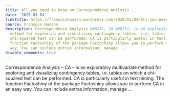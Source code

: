 ```yaml
---
title: All you need to know on Correspondence Analysis …
date: '2020-03-04'
linkTitle: https://francoishusson.wordpress.com/2020/03/04/all-you-need-to-know-on-corespondence-analysis/
source: François Husson
description: Correspondence Analysis &#8211; CA &#8211; is an exploratory multivariate
  method for exploring and visualizing contingency tables, i.e. tables on which a
  chi-squared test can be performed. CA is particularly useful in text mining. The
  function Factoshiny of the package Factoshiny allows you to perform CA in an easy
  way. You can include extras information, manage ...
disable_comments: true
---
```

Correspondence Analysis &#8211; CA &#8211; is an exploratory multivariate method for exploring and visualizing contingency tables, i.e. tables on which a chi-squared test can be performed. CA is particularly useful in text mining. The function Factoshiny of the package Factoshiny allows you to perform CA in an easy way. You can include extras information, manage ...